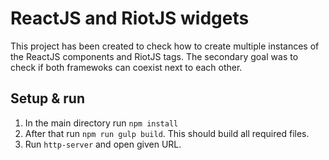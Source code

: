 # ReactJS and RiotJS widgets

This project has been created to check how to create multiple instances of the ReactJS components and RiotJS tags. The secondary goal was to check if both framewoks can coexist next to each other.

## Setup & run
1. In the main directory run `npm install`
2. After that run `npm run gulp build`. This should build all required files.
3. Run `http-server` and open given URL.
